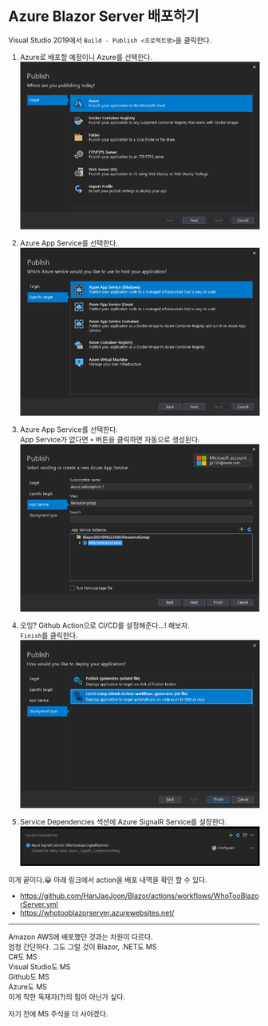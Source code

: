 # Azure Blazor Server 배포하기

Visual Studio 2019에서 `Build - Publish <프로젝트명>`을 클릭한다.  

1. Azure로 배포할 예정이니 Azure를 선택한다.
![](./images/1.png)

2. Azure App Service를 선택한다.   
![](./images/2.png)

3. Azure App Service를 선택한다.  
App Service가 없다면 `+` 버튼을 클릭하면 자동으로 생성된다.
![](./images/3.png)

4. 오잉? Github Action으로 CI/CD를 설정해준다...! 해보자.  
`Finish`를 클릭한다.  
![](./images/4.png)

5. Service Dependencies 섹션에 Azure SignalR Service를 설정한다.
![](./images/5.png)

이게 끝이다.😀 아래 링크에서 action을 배포 내역을 확인 할 수 있다.
- https://github.com/HanJaeJoon/Blazor/actions/workflows/WhoTooBlazorServer.yml
- https://whotooblazorserver.azurewebsites.net/

--- 

Amazon AWS에 배포했던 것과는 차원이 다르다.  
엄청 간단하다. 그도 그럴 것이
Blazor, .NET도 MS  
C#도 MS  
Visual Studio도 MS  
Github도 MS  
Azure도 MS  
이게 착한 독재자(?)의 힘이 아닌가 싶다.

자기 전에 MS 주식을 더 사야겠다.
